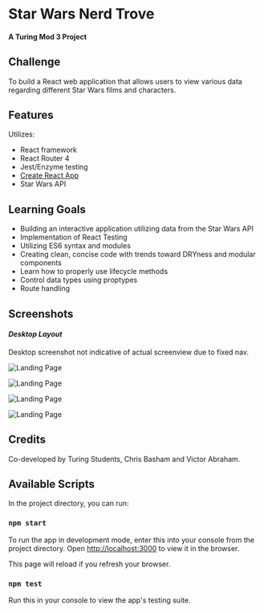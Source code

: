 # Star Wars Nerd Trove
#### A Turing Mod 3 Project


## Challenge
To build a React web application that allows users to view various data regarding different Star Wars films and characters.

## Features
Utilizes:
- React framework
- React Router 4
- Jest/Enzyme testing
- [Create React App](https://github.com/facebook/create-react-app)
- Star Wars API


## Learning Goals
- Building an interactive application utilizing data from the Star Wars API
- Implementation of React Testing
- Utilizing ES6 syntax and modules
- Creating clean, concise code with trends toward DRYness and modular components
- Learn how to properly use lifecycle methods
- Control data types using proptypes
- Route handling

## Screenshots
#### *Desktop Layout*

Desktop screenshot not indicative of actual screenview due to fixed nav.

![Landing Page](https://user-images.githubusercontent.com/30779453/66874568-c4dd8580-ef68-11e9-9ebc-76b856e102af.png)

![Landing Page]()

![Landing Page]()

![Landing Page]()


## Credits
Co-developed by Turing Students, Chris Basham and Victor Abraham.

## Available Scripts

In the project directory, you can run:

### `npm start`

To run the app in development mode, enter this into your console from the project directory.
Open [http://localhost:3000](http://localhost:3000) to view it in the browser.

This page will reload if you refresh your browser.

### `npm test`

Run this in your console to view the app's testing suite.
